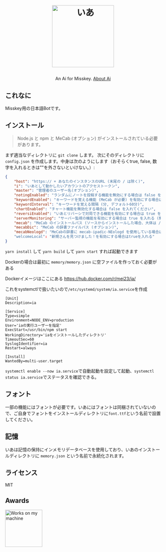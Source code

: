 <h1><p align="center"><img src="./ai.svg" alt="いあ" height="200"></p></h1>
<p align="center">An Ai for Misskey. <a href="./torisetu.md">About Ai</a></p>

## これなに
Misskey用の日本語Botです。

## インストール
> Node.js と npm と MeCab (オプション) がインストールされている必要があります。

まず適当なディレクトリに `git clone` します。
次にそのディレクトリに `config.json` を作成します。中身は次のようにします（おそらくtrue, false, 数字を入れるときは""を外さないといけない。）:

``` json
{
	"host": "https:// + あなたのインスタンスのURL (末尾の / は除く)",
	"i": "いあとして動かしたいアカウントのアクセストークン",
	"master": "管理者のユーザー名(オプション)",
	"notingEnabled": "ランダムにノートを投稿する機能を無効にする場合は false を入れる",
	"keywordEnabled": "キーワードを覚える機能 (MeCab が必要) を有効にする場合は true を入れる (無効にする場合は false)",
	"keywordInterval": "キーワードを覚える間隔 (分, デフォルト60分)",
	"chartEnabled": "チャート機能を無効化する場合は false を入れてください",
	"reversiEnabled": "いあとリバーシで対局できる機能を有効にする場合は true を入れる (無効にする場合は false)",
	"serverMonitoring": "サーバー監視の機能を有効にする場合は true を入れる (無効にする場合は false)",
	"mecab": "MeCab のインストールパス (ソースからインストールした場合、大体は /usr/local/bin/mecab)",
	"mecabDic": "MeCab の辞書ファイルパス (オプション)",
	"mecabNeologd": "MeCabの辞書に mecab-ipadic-NEologd を使用している場合は true にすると良いかも"
	"welcomeLocal": "新規さんを見つけました！を有効にする場合はtrueを入れる"
}
```
`yarn install` して `yarn build` して `yarn start` すれば起動できます

Dockerの場合は最初に `memory/memory.json` に空ファイルを作っておく必要がある

Dockerイメージはここにある https://hub.docker.com/r/mei23/ia/

これをsystemctlで扱いたいので`/etc/systemd/system/ia.service`を作成
```
[Unit]
Description=ia

[Service]
Type=simple
Environment=NODE_ENV=production
User='iaの実行ユーザーを指定'
ExecStart=/usr/bin/npm start
WorkingDirectory='iaをインストールしたディレクトリ'
TimeoutSec=60
SyslogIdentifier=ia
Restart=always

[Install]
WantedBy=multi-user.target
```
`systemctl enable --now ia.service`で自動起動を設定して起動、`systemctl status ia.service`でステータスを確認できる。

## フォント
一部の機能にはフォントが必要です。いあにはフォントは同梱されていないので、ご自身でフォントをインストールディレクトリに`font.ttf`という名前で設置してください。

## 記憶
いあは記憶の保持にインメモリデータベースを使用しており、いあのインストールディレクトリに `memory.json` という名前で永続化されます。

## ライセンス
MIT

## Awards
<img src="./WorksOnMyMachine.png" alt="Works on my machine" height="120">
